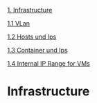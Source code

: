 [1. Infrastructure](#infrastructure)

[1.1 VLan](#infrastructure)

[1.2 Hosts und Ips](#infrastructure)

[1.3 Container und Ips](#infrastructure)

[1.4 Internal IP Range for VMs](#infrastructure)

Infrastructure
===
